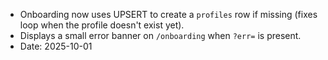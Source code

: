 - Onboarding now uses UPSERT to create a `profiles` row if missing (fixes loop when the profile doesn't exist yet).
- Displays a small error banner on `/onboarding` when `?err=` is present.
- Date: 2025-10-01
